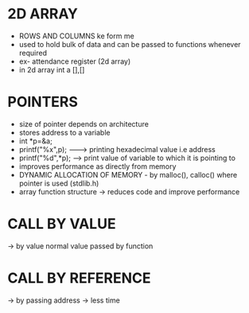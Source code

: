 # 2D ARRAY 
- ROWS AND COLUMNS ke form me 
- used to hold bulk of data and can be passed to functions whenever required
- ex- attendance register (2d array)
- in 2d array int a [],[]

# POINTERS 
- size of pointer depends on architecture
- stores address to a variable 
- int *p=&a;
- printf("%x",p);  ---> printing hexadecimal value i.e address
- printf("%d",*p); --> print value of variable to which it is pointing to 
- improves performance as directly from memory 
- DYNAMIC ALLOCATION OF MEMORY - by malloc(), calloc() where pointer is used (stdlib.h)
- array function structure -> reduces code and improve performance 

# CALL BY VALUE 
-> by value normal value passed by function 
# CALL BY REFERENCE 
-> by passing address -> less time
